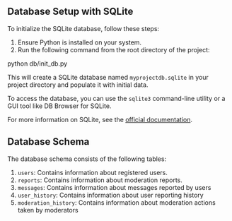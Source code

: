 ## Database Setup with SQLite

To initialize the SQLite database, follow these steps:

1. Ensure Python is installed on your system.
2. Run the following command from the root directory of the project:

python db/init_db.py

This will create a SQLite database named `myprojectdb.sqlite` in your project directory and populate it with initial data.

To access the database, you can use the `sqlite3` command-line utility or a GUI tool like DB Browser for SQLite.

For more information on SQLite, see the [official documentation](https://www.sqlite.org/docs.html).

## Database Schema

The database schema consists of the following tables:

1. `users`: Contains information about registered users.
2. `reports`: Contains information about moderation reports.
3. `messages`: Contains information about messages reported by users
4. `user_history`: Contains information about user reporting history
5. `moderation_history`: Contains information about moderation actions taken by moderators
